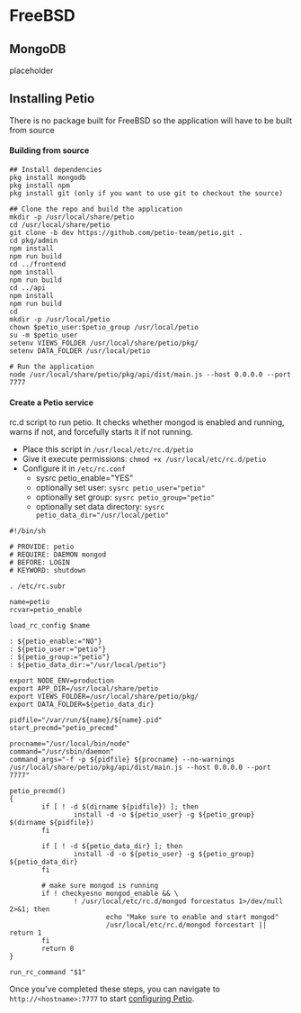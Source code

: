 # FreeBSD

## MongoDB

placeholder

## Installing Petio

There is no package built for FreeBSD so the application will have to be built from source

#### Building from source

```
## Install dependencies
pkg install mongodb
pkg install npm
pkg install git (only if you want to use git to checkout the source)

## Clone the repo and build the application
mkdir -p /usr/local/share/petio
cd /usr/local/share/petio
git clone -b dev https://github.com/petio-team/petio.git .
cd pkg/admin
npm install
npm run build
cd ../frontend
npm install
npm run build
cd ../api
npm install
npm run build
cd
mkdir -p /usr/local/petio
chown $petio_user:$petio_group /usr/local/petio
su -m $petio_user
setenv VIEWS_FOLDER /usr/local/share/petio/pkg/
setenv DATA_FOLDER /usr/local/petio

# Run the application
node /usr/local/share/petio/pkg/api/dist/main.js --host 0.0.0.0 --port 7777
```

#### Create a Petio service

rc.d script to run petio. It checks whether mongod is enabled and running, warns if not, and forcefully starts it if not running.

* Place this script in `/usr/local/etc/rc.d/petio`
* Give it execute permissions: `chmod +x /usr/local/etc/rc.d/petio`
* Configure it in `/etc/rc.conf`
  * sysrc petio\_enable="YES"
  * optionally set user: `sysrc petio_user="petio"`
  * optionally set group: `sysrc petio_group="petio"`
  * optionally set data directory: `sysrc petio_data_dir="/usr/local/petio"`

```
#!/bin/sh

# PROVIDE: petio
# REQUIRE: DAEMON mongod
# BEFORE: LOGIN
# KEYWORD: shutdown

. /etc/rc.subr

name=petio
rcvar=petio_enable

load_rc_config $name

: ${petio_enable:="NO"}
: ${petio_user:="petio"}
: ${petio_group:="petio"}
: ${petio_data_dir:="/usr/local/petio"}

export NODE_ENV=production
export APP_DIR=/usr/local/share/petio
export VIEWS_FOLDER=/usr/local/share/petio/pkg/
export DATA_FOLDER=${petio_data_dir}

pidfile="/var/run/${name}/${name}.pid"
start_precmd="petio_precmd"

procname="/usr/local/bin/node"
command="/usr/sbin/daemon"
command_args="-f -p ${pidfile} ${procname} --no-warnings /usr/local/share/petio/pkg/api/dist/main.js --host 0.0.0.0 --port 7777"

petio_precmd()
{
        if [ ! -d $(dirname ${pidfile}) ]; then
                install -d -o ${petio_user} -g ${petio_group} $(dirname ${pidfile})
        fi

        if [ ! -d ${petio_data_dir} ]; then
                install -d -o ${petio_user} -g ${petio_group} ${petio_data_dir}
        fi

        # make sure mongod is running
        if ! checkyesno mongod_enable && \
                ! /usr/local/etc/rc.d/mongod forcestatus 1>/dev/null 2>&1; then
                        echo "Make sure to enable and start mongod"
                        /usr/local/etc/rc.d/mongod forcestart || return 1
        fi
        return 0
}

run_rc_command "$1"
```

Once you've completed these steps, you can navigate to `http://<hostname>:7777` to start [configuring Petio](../../configuration/first-time-setup.md).&#x20;
